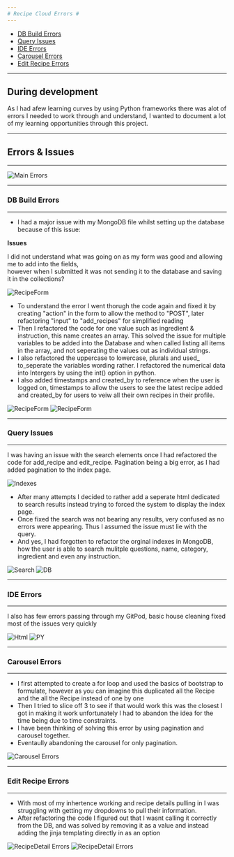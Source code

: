 ```yaml
---
# Recipe Cloud Errors #
---
```

* [DB Build Errors](#DBErrors)
* [Query Issues](#QueryIssues)
* [IDE Errors](#ideErrors)
* [Carousel Errors](#CarouselErrors)
* [Edit Recipe Errors](#EditErrors)



---
**During development**
---
As I had afew learning curves by using Python frameworks there was alot of errors I needed to work through and understand, I wanted to document a lot of my learning opportunities through this project.

---
## Errors & Issues ##
---

![Main Errors](static/img/readme_img/errors_img/error_overview.jpg)

---

<a name="DBErrors"></a>
### DB Build Errors ###
---

* I had a major issue with my MongoDB file whilst setting up the database because of this issue: <br>

**Issues**

I did not understand what was going on as my form was good and allowing me to add into the fields,<br> however when I submitted it was not sending it to the
database and saving it in the collections?

![RecipeForm](static/img/readme_img/errors_img/upload_recipe.png)

* To understand the error I went thorugh the code again and fixed it by creating "action" in the form to allow the method to "POST", later refactoring "input" to "add_recipes" for simplified reading<br>
* Then I refactored the code for one value such as ingredient & instruction, this name creates an array. This solved the issue for multiple variables to be added into the Database and when called listing all items in the array, and not seperating the values out as individual strings. <br>
* I also refactored the uppercase to lowercase, plurals and used_ to_seperate the variables wording rather. I refactored the numerical data into Intergers by using the int() option in python. <br>
* I also added timestamps and created_by to reference when the user is logged on, timestamps to allow the users to see the latest recipe added and created_by for users to veiw all their own recipes in their profile. <br>

![RecipeForm](static/img/readme_img/errors_img/upload_fix.png)
![RecipeForm](static/img/readme_img/errors_img/solve_input.png)


---
<a name="QueryIssues"></a>
### Query Issues ###
---

I was having an issue with the search elements once I had refactored the code for add_recipe and edit_recipe. Pagination being a big error, as I had added pagination to the index page.

![Indexes](static/img/readme_img/errors_img/search_issues.png)

* After many attempts I decided to rather add a seperate html dedicated to search results instead trying to forced the system to display the index page. <br>
* Once fixed the search was not bearing any results, very confused as no errors were appearing. Thus I assumed the issue must lie with the query. <br>
* And yes, I had forgotten to refactor the orginal indexes in MongoDB, how the user is able to search mulitple questions, name, category, ingredient and even any instruction. <br>

![Search](static/img/readme_img/errors_img/search_fixes.png)
![DB](static/img/readme_img/errors_img/index_refactor.png)

---
<a name="ideErrors"></a>
### IDE Errors ###
---

I also has few errors passing through my GitPod, basic house cleaning fixed most of the issues very quickly

![Html](static/img/readme_img/errors_img/indexErrors.png)
![PY](static/img/readme_img/errors_img/runpyErrors.png)



---
<a name="CarouselErrors"></a>
### Carousel Errors ###
---

* I first attempted to create a for loop and used the basics of bootstrap to formulate, however as you can imagine this duplicated all the Recipe and the all the Recipe instead of one by one
* Then I tried to slice off 3 to see if that would work this was the closest I got in making it work unfortunately I had to abandon the idea for the time being due to time constraints.
* I have been thinking of solving this error by using pagination and carousel together.
* Eventaully abandoning the carousel for only pagination.

![Carousel Errors](static/img/readme_img/errors_img/pagination_Solve.jpg)

---
<a name="EditErrors"></a>
### Edit Recipe Errors ###
---

* With most of my inhertence working and recipe details pulling in I was struggling with getting my dropdowns to pull their information.
* After refactoring the code I figured out that I wasnt calling it correctly from the DB, and was solved by removing it as a value and instead adding the jinja templating directly in as an option

![RecipeDetail Errors](static/img/readme_img/errors_img/edit_recipe_error.jpg)
![RecipeDetail Errors](/static/img/readme_img/errors_img/edit_recipe_solve.jpg)
